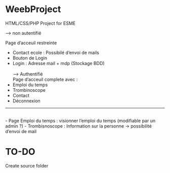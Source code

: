 # WeebProject
HTML/CSS/PHP Project for ESME

--> non autentifié<br>

Page d’acceuil restreinte <br>
- Contact ecole : Possibilé d’envoi de mails
- Bouton de Login
- Login : Adresse mail + mdp (Stockage BDD)
<br><br>
--> Authentifié <br>
Page d’acceuil complete avec :
- Emploi du temps
- Trombinoscope
- Contact
- Déconnexion
************************************************
<br>
- Page Emploi du temps : visionner l’emploi du temps (modifiable par un admin ?)
- Trombisnoscope : Information sur la personne -> possibilité d’envoi de mail


# TO-DO

Create source folder


